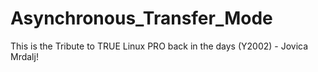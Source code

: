 # Asynchronous_Transfer_Mode
This is the Tribute to TRUE Linux PRO back in the days (Y2002) - Jovica Mrdalj!
